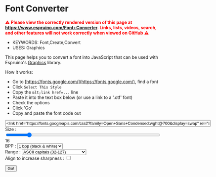 <!--- Copyright (c) 2020 Gordon Williams, Pur3 Ltd. See the file LICENSE for copying permission. -->
Font Converter
========================

<span style="color:red">:warning: **Please view the correctly rendered version of this page at https://www.espruino.com/Font+Converter. Links, lists, videos, search, and other features will not work correctly when viewed on GitHub** :warning:</span>

* KEYWORDS: Font,Create,Convert
* USES: Graphics

This page helps you to convert a font into JavaScript that can be used
with Espruino's [Graphics](/Graphics) library.

How it works:

* Go to [https://fonts.google.com/](https://fonts.google.com/), find a font
* Click `Select This Style`
* Copy the `&lt;link href=...` line
* Paste it into the text box below (or use a link to a '.otf' font)
* Check the options
* Click 'Go'
* Copy and paste the font code out

<form id="fontForm">
<input id="fontLink" type="text" value="<link href=&quot;https://fonts.googleapis.com/css2?family=Open+Sans+Condensed:wght@700&display=swap&quot; rel=&quot;stylesheet&quot;>" size="80"></input><br/>
Size : <input type="range" min="4" max="90" value="16" class="slider" style="width:500px" id="fontSize"><span id="fontSizeText">16</span><br/>
BPP : <select id="fontBPP">
  <option value="1" selected>1 bpp (black & white)</option>
  <option value="2">2 bpp</option>
  <option value="4">4 bpp</option>
</select><br/>
Range : <select id="fontRange">
  <option value="ASCII">ASCII (32-127)</option>
  <option value="ASCIICAPS" selected>ASCII capitals (32-127)</option>
  <option value="ISO8859-1">ISO8859-1 / ISO Latin (32-255)</option>
  <option value="Numeric">Numeric (46-58)</option>
</select><br/>
Align to increase sharpness : <input type="checkbox" id="fontJitter"></input><br/>
</form>
<button id="calculateFont">Go!</button><br/>

<span style="display:none;" id="fontTest" >This is a test of the font</span><br/>
<canvas width="256" height="256" id="fontcanvas" style="display:none"></canvas>
<textarea id="result" style="width:100%;display:none" rows="16"></textarea>
<canvas id="fontPreview" style="display:none;border:1px solid black;width:100%;image-rendering: pixelated;"></canvas>
<script>
var fontRanges = {
 "ASCII" : {min:32, max:127, txt:"This is a test of the font"},
 "ASCIICAPS" : {min:32, max:93, txt:"THIS IS A TEST OF THE FONT"},
 "ISO8859-1" : {min:32, max:255, txt:"This is a test of the font"},
 "Numeric" : {min:46, max:58, txt:"0.123456789:/"},
};
// Each character can be moved around slightly in order to ensure the maximum
// amount of 'solid' pixels
var FONT_JITTER = false;
var cssNode;

function createFont(fontName, fontHeight, BPP, charMin, charMax) {
  var canvas = document.getElementById("fontcanvas");
  var ctx = canvas.getContext("2d");
  ctx.font = fontHeight+"px "+fontName;
  ctx.textBaseline = "bottom";

  function drawChSimple(ch, ox, oy) {
    var xPos = 0;
    var yPos = Math.round(fontHeight*0.5);
    ctx.fillStyle = "black";
    ctx.fillRect(xPos,0,fontHeight*2,fontHeight*2);
    ctx.fillStyle = "white";  
    ctx.fillText(ch, xPos + ox, fontHeight + yPos + oy);  
    
    var chWidth = Math.round(ctx.measureText(ch).width);
    var img = { width:0, height:fontHeight+1, data:[] };
    if (chWidth) {
      var yOffset = 0;  
      // sometimes fonts are too high up - if so, nudge them down
      do {
        img = ctx.getImageData(xPos,yPos+yOffset-1,chWidth,1);
        var allClear = true;
        for (var i=0;i<img.data.length;i+=4)
          if (img.data[i]) allClear = false;
        if (!allClear) yOffset--;          
      } while(!allClear && yOffset>-fontHeight);
      // Sometimes, fonts drop below the bottom of their
      // font box. In this case, we nudge them up by a pixel or two
      if (!yOffset) do {
        img = ctx.getImageData(xPos,fontHeight+yPos+yOffset,chWidth,1);
        var allClear = true;
        for (var i=0;i<img.data.length;i+=4)
          if (img.data[i]) allClear = false;
        if (!allClear) yOffset++;          
      } while(!allClear && yOffset<fontHeight);
      if (yOffset>0) console.log("Nudging character "+JSON.stringify(ch)+" up by "+yOffset+" pixels to it fits");
      if (yOffset<0) console.log("Nudging character "+JSON.stringify(ch)+" down by "+(-yOffset)+" pixels to it fits");
      // get image data
      img = ctx.getImageData(xPos,yPos+yOffset,chWidth,fontHeight);
    }
    return img; // data/width/height
  }

  // This one draws the same character at different offsets to try and get the clearest image
  // clearest image = most bright pixels
  function drawCh(ch) {
    var adjust = [{x:0,y:0}];
    if (FONT_JITTER) {
      adjust = [];
      for (var x=-0.5;x<0.5;x+=0.25)
        for (var y=-0.5;y<0.5;y+=0.25)
          adjust.push({x:x,y:y});
    }
    var bestPixelCnt, bestImg;
    adjust.forEach(a=>{
      var img = drawChSimple(ch, a.x, a.y);
      var greyPixelAmt = 0;
      for (var i=0;i<img.data.length;i+=4) {
        var greyAmt = img.data[i];
        if (greyAmt>128) greyAmt = 255-greyAmt;
        // the higher 'blurry' is, the more grey
        // the image is
        greyPixelAmt += greyAmt*greyAmt;
      }
      if (bestPixelCnt===undefined || greyPixelAmt < bestPixelCnt) {
        bestPixelCnt = greyPixelAmt;
        bestImg = img;
      }
    });
    return bestImg;
  }

  var preview = document.getElementById("fontPreview");
  preview.style.display = "inherit";
  var prevCtx = preview.getContext("2d");
  preview.width = fontHeight*16;
  preview.height = fontHeight*16;
  prevCtx.width = fontHeight*16;
  prevCtx.height = fontHeight*16;
  var prevImg = prevCtx.createImageData(fontHeight,fontHeight);

  var fontData = [];
  var bitData = 0, bitCount = 0;
  var fontWidths = [];
  var maxCol = 0, maxP = 0;
  var minY = 10000, maxY = -1;
  for (var ch=charMin;ch<=charMax;ch++) {
    var img = drawCh(String.fromCharCode(ch));
    fontWidths.push(img.width);
    prevImg.data.fill(255);
    for (var x=0;x<img.width;x++) {
      var s = "";
      for (var y=0;y<img.height;y++) {
        var idx = (x + y*img.width)*4;
        // get greyscale
        var c = (img.data[idx]+img.data[idx+1]+img.data[idx+2]) / 3;
        if (c>maxCol)maxCol=c;          
        // shift down to BPP with rounding
        c = (c + (127>>BPP)) >> (8-BPP);
        if (c>=(1<<BPP)) c = (1<<BPP)-1;
        // debug
        if (c>maxP) maxP=c;
        if (c) {
          if (y > maxY) maxY = y;
          if (y < minY) minY = y;
        }
        //if (ch=="X".charCodeAt()) console.log(x,y,c);
        s += " ,/#"[c>>(BPP-2)];
        var n = (x+(y*fontHeight))*4;
        var prevCol = 255 - (c << (8-BPP));
        prevImg.data[n] = prevImg.data[n+1] = prevImg.data[n+2] = prevCol;
        // add bit data
        bitData = (bitData<<BPP) | c;
        bitCount += BPP;
        if (bitCount>=8) {
          fontData.push(bitData);
          bitData = 0;
          bitCount = 0;
        }
      }
      //console.log(s);
    }
    prevCtx.putImageData( prevImg, (ch&15)*fontHeight, (ch>>4)*fontHeight );     
  }
  // draw grid lines
  prevCtx.strokeStyle = "red";
  prevCtx.lineWidth = 0.1;
  for (var i=0;i<16;i++) {
    prevCtx.moveTo(0, fontHeight*i);
    prevCtx.lineTo(fontHeight*16, fontHeight*i);
    prevCtx.moveTo(fontHeight*i, 0);
    prevCtx.lineTo(fontHeight*i, fontHeight*16);
  }
  prevCtx.stroke();

  //console.log("Max color value = "+maxCol+", in bpp "+maxP);
  // if all fonts are the same width...
  var fixedWidth = fontWidths.every(w=>w==fontWidths[0]);

  var result = document.getElementById("result");
  result.style.display = "inherit";
  result.innerHTML = `
Graphics.prototype.setFont${fontName.replace(/[^A-Za-z0-9]/g,"")} = function(scale) {
  // Actual height ${maxY+1-minY} (${maxY} - ${minY})
  g.setFontCustom(atob("${btoa(String.fromCharCode.apply(null,fontData))}"), ${charMin}, ${fixedWidth?fontWidths[0]:`atob("${btoa(String.fromCharCode.apply(null,fontWidths))}")`}, ${fontHeight}+(scale<<8)+(${BPP}<<16));
}`.trim();
}

function loadFontAndCalculate() {
  fontLink = document.getElementById('fontLink').value.trim();
  fontName = "Sans Serif";
  if (fontLink!="") {
    if (fontLink.startsWith("http")) {
      console.log("fontLink: Found bare URL");
    } else if (fontLink.startsWith("<")) {
      console.log("fontLink: Found <link...");
      var m = fontLink.match(/href="([^"]+)"/);
      if (m!==null) {
        console.log("fontLink: Found CSS Link");
        fontLink = m[1];
      } else {
        alert("Malformed Font link");
        return;
      }
    } else {
      console.log("fontLink: Assuming it's a font name");
      fontName = fontLink;
      fontLink = "";
    }
    if (fontLink) {
      fontName = undefined;
      var m;
      m = fontLink.match(/family=([%\w+]+)/);
      if (m!==null)
        fontName = decodeURI(m[1].replace(/\+/g," "));
      if (fontName===undefined) {
        m = fontLink.match(/([^/]*)\.otf/);
        if (m!==null)
          fontName = decodeURI(m[1]);      
      }
      if (fontName===undefined) {
        alert("Unable to work out font family from link");
        return;
      }
      if (fontLink.includes("#"))
        fontLink = fontLink.substr(0,fontLink.indexOf("#"));
    }
  }
  console.log("URL:" + (fontLink?fontLink:"[none]"));  
  console.log("Family:" + fontName);  
  var fontHeight = parseInt(document.getElementById('fontSize').value);
  var fontBPP = parseInt(document.getElementById("fontBPP").value);
  var fontRangeName =  document.getElementById("fontRange").value;
  var fontRange = fontRanges[fontRangeName];
  if (!fontRange) throw new Error("Unknown font range");
  FONT_JITTER = document.getElementById("fontJitter").checked;

  document.getElementById('fontTest').style = `font-family: '${fontName}';font-size: ${fontHeight}px`;
  document.getElementById('fontTest').innerText = fontRange.txt;


  function callback() {
    createFont(fontName, fontHeight, fontBPP, fontRange.min, fontRange.max);
  }

  if (fontLink=="" || (cssNode && cssNode.href == fontLink)) {
    console.log("Font already loaded");
    return callback();
  }
  if (cssNode) cssNode.remove();
  if (fontLink.match(/\.otf([?#].*)?/)) {
    cssNode = document.createElement("style");
    cssNode.innerText = '@font-face { font-family: '+fontName+'; src: url('+JSON.stringify(fontLink)+') format("opentype"); }';
    cssNode.href = fontLink;
  } else {
    // assume CSS
    cssNode = document.createElement("link");
    cssNode.rel = "stylesheet";
    cssNode.type = "text/css";
    cssNode.href = fontLink;
  }
  var head = document.getElementsByTagName("head")[0];
  head.appendChild(cssNode);

  console.log("Waiting for font load");
  cssNode.onload = function() {
    setTimeout(function() {
      console.log("Font loaded");
      callback();
    }, 100);
  };
}
document.getElementById("calculateFont").addEventListener('click',function(e) {
  e.preventDefault();
  loadFontAndCalculate();
});
document.getElementById('fontSize').addEventListener('mousemove',function() {
  document.getElementById('fontSizeText').innerHTML = document.getElementById('fontSize').value;
});
document.getElementById("fontForm").addEventListener('submit', function(e) {
  e.preventDefault();
  loadFontAndCalculate();
});

</script>
